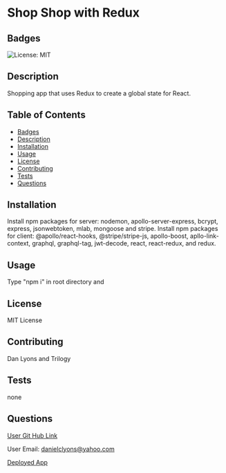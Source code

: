 # Shop Shop with Redux  

## Badges

![License: MIT](https://img.shields.io/badge/License-MIT-yellow.svg)

## Description

Shopping app that uses Redux to create a global state for React.

## Table of Contents
* [Badges](#badges)
* [Description](#description)
* [Installation](#installation)
* [Usage](#usage)
* [License](#license)
* [Contributing](#contributing)
* [Tests](#tests)
* [Questions](#questions)

## Installation

Install npm packages for server: nodemon, apollo-server-express, bcrypt, express, jsonwebtoken, mlab, mongoose and stripe.  Install npm packages for client: @apollo/react-hooks, @stripe/stripe-js, apollo-boost, apllo-link-context, graphql, graphql-tag, jwt-decode, react, react-redux, and redux.

## Usage 

Type "npm i" in root directory and 

## License

MIT License

## Contributing

Dan Lyons and Trilogy

## Tests

none

## Questions

[User Git Hub Link](https://github.com/dancl6/Redux-React-ShopShop/  "Git Hub Link")

User Email: danielclyons@yahoo.com

[Deployed App](https://peaceful-cliffs-67572.herokuapp.com/ "Deployed Heroku App")

